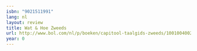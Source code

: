 ```yaml
---
isbn: "9021511991"
lang: nl
layout: review
title: Wat & Hoe Zweeds
url: http://www.bol.com/nl/p/boeken/capitool-taalgids-zweeds/1001004002130684/index.html
year: 0
---
```


